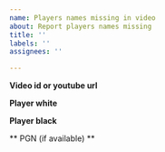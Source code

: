 ```yaml
---
name: Players names missing in video
about: Report players names missing
title: ''
labels: ''
assignees: ''

---
```


**Video id or youtube url**


**Player white**


**Player black**


** PGN (if available) **
